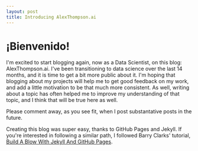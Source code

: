 ```yaml
---
layout: post
title: Introducing AlexThompson.ai
---
```


# ¡Bienvenido!

I'm excited to start blogging again, now as a Data Scientist, on this blog: AlexThompson.ai.  I've been transitioning to data science over the last 14 months, and it is time to get a bit more public about it.  I'm hoping that blogging about my projects will help me to get good feedback on my work, and add a little motivation to be that much more consistent.  As well, writing about a topic has often helped me to improve my understanding of that topic, and I think that will be true here as well.

Please comment away, as you see fit, when I post substantative posts in the future.

Creating this blog was super easy, thanks to GitHub Pages and Jekyll.  If you're interested in following a similar path, I followed Barry Clarks' tutorial, [Build A Blow With Jekyll And GitHub Pages](https://www.smashingmagazine.com/2014/08/build-blog-jekyll-github-pages/).